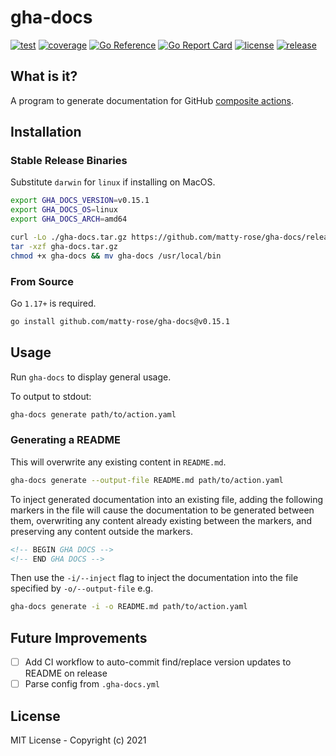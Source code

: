 # gha-docs

[![test](https://img.shields.io/github/workflow/status/matty-rose/gha-docs/Test%20GHA%20Docs)](https://github.com/matty-rose/gha-docs/actions/workflows/test.yaml)
[![coverage](https://img.shields.io/codecov/c/github/matty-rose/gha-docs)](https://codecov.io/gh/matty-rose/gha-docs)
[![Go Reference](https://pkg.go.dev/badge/github.com/matty-rose/gha-docs.svg)](https://pkg.go.dev/github.com/matty-rose/gha-docs)
[![Go Report Card](https://goreportcard.com/badge/github.com/matty-rose/gha-docs)](https://goreportcard.com/report/github.com/matty-rose/gha-docs)
[![license](https://img.shields.io/github/license/matty-rose/gha-docs)](https://github.com/matty-rose/gha-docs/blob/main/LICENSE)
[![release](https://img.shields.io/github/v/release/matty-rose/gha-docs)](https://github.com/matty-rose/gha-docs/releases)

## What is it?

A program to generate documentation for GitHub [composite actions](https://docs.github.com/en/actions/creating-actions/creating-a-composite-action).

## Installation

### Stable Release Binaries
Substitute `darwin` for `linux` if installing on MacOS.

```bash
export GHA_DOCS_VERSION=v0.15.1
export GHA_DOCS_OS=linux
export GHA_DOCS_ARCH=amd64

curl -Lo ./gha-docs.tar.gz https://github.com/matty-rose/gha-docs/releases/download/$GHA_DOCS_VERSION/gha-docs-$GHA_DOCS_VERSION-$GHA_DOCS_OS-$GHA_DOCS_ARCH.tar.gz
tar -xzf gha-docs.tar.gz
chmod +x gha-docs && mv gha-docs /usr/local/bin
```

### From Source

Go `1.17+` is required.

```bash
go install github.com/matty-rose/gha-docs@v0.15.1
```

## Usage

Run `gha-docs` to display general usage.

To output to stdout:
```bash
gha-docs generate path/to/action.yaml
```

### Generating a README

This will overwrite any existing content in `README.md`.
```bash
gha-docs generate --output-file README.md path/to/action.yaml
```

To inject generated documentation into an existing file, adding the following markers in the file will cause the documentation to be generated between them, overwriting any content already existing between the markers, and preserving any content outside the markers.
```md
<!-- BEGIN GHA DOCS -->
<!-- END GHA DOCS -->
```

Then use the `-i/--inject` flag to inject the documentation into the file specified by `-o/--output-file` e.g.
```bash
gha-docs generate -i -o README.md path/to/action.yaml
```

## Future Improvements
- [ ] Add CI workflow to auto-commit find/replace version updates to README on release
- [ ] Parse config from `.gha-docs.yml`

## License

MIT License - Copyright (c) 2021

